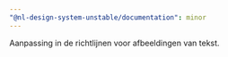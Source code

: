 ```yaml
---
"@nl-design-system-unstable/documentation": minor
---
```


Aanpassing in de richtlijnen voor afbeeldingen van tekst.
